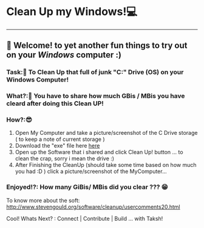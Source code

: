 # Clean Up my Windows!💻
---
## 🚀 Welcome! to yet another fun things to try out on your *Windows* computer :) 

### Task:🏁 To Clean Up that full of junk "C:" Drive (OS) on your Windows Computer!

### What?:🧐 You have to share how much GBis / MBis you have cleard after doing this Clean UP!

### How?:😎
 1. Open My Computer and take a picture/screenshot of the C Drive storage ( to keep a note of current storage )
 2. Download the "exe" file here [here](https://github.com/taksh-at-khoj/Level1/blob/main/CleanUpWindows/Cleanup.exe)
 3. Open up the Software that i shared and click Clean Up! button ... to clean the crap, sorry i mean the drive :)
 4. After Finishing the CleanUp (should take some time based on how much you had :D ) click a picture/screenshot of the MyComputer... 

### Enjoyed!?: How many GiBis/ MBis did you clear ??? 😁

To know more about the soft: http://www.stevengould.org/software/cleanup/usercomments20.html

Cool! Whats Next? :
	Connect | Contribute | Build ... with Taksh!  
